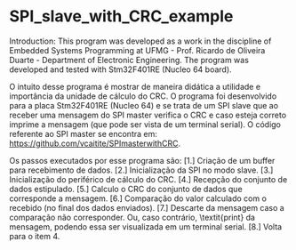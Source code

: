 # SPI_slave_with_CRC_example

Introduction: This program was developed as a work in the discipline of Embedded Systems Programming at UFMG - Prof. Ricardo de Oliveira Duarte - Department of Electronic Engineering. The program was developed and tested with Stm32F401RE (Nucleo 64 board).

O intuito desse programa é mostrar de maneira didática a utilidade e importância da unidade de cálculo do CRC. O programa foi desenvolvido para a placa Stm32F401RE (Nucleo 64) e se trata de um SPI slave que ao receber uma mensagem do SPI master verifica o CRC e caso esteja correto imprime a mensagem (que pode ser vista de um terminal serial). O código referente ao SPI master se encontra em: https://github.com/vcaitite/SPImasterwithCRC.

Os passos executados por esse programa são:
[1.] Criação de um buffer para recebimento de dados.
[2.] Inicialização da SPI no modo slave.
[3.] Inicialização do periférico de cálculo do CRC.
[4.] Recepção do conjunto de dados estipulado.
[5.] Calculo o CRC do conjunto de dados que corresponde a mensagem.
[6.] Comparação do valor calculado com o recebido (no final dos dados enviados).
[7.] Descarte da mensagem caso a comparação não corresponder. Ou, caso contrário, \textit{print} da mensagem, podendo essa ser visualizada em um terminal serial. 
[8.] Volta para o item 4.
